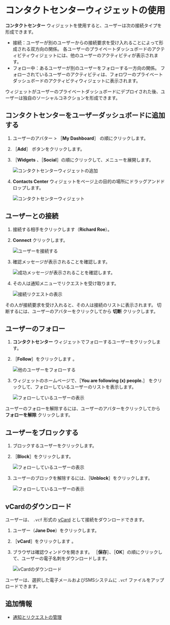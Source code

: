 # コンタクトセンターウィジェットの使用

**コンタクトセンター** ウィジェットを使用すると、ユーザーは次の接続タイプを形成できます。

* 接続：ユーザーが別のユーザーからの接続要求を受け入れることによって形成される双方向の関係。 各ユーザーのプライベートダッシュボードのアクティビティウィジェットには、他のユーザーのアクティビティが表示されます。
* フォロー中：あるユーザーが別のユーザーをフォローする一方向の関係。 フォローされているユーザーのアクティビティは、フォロワーのプライベートダッシュボードのアクティビティウィジェットに表示されます。

ウィジェットがユーザーのプライベートダッシュボードにデプロイされた後、ユーザーは独自のソーシャルコネクションを形成できます。

<a name="コンタクトセンターをユーザーダッシュボードに追加する" />

## コンタクトセンターをユーザーダッシュボードに追加する

1. ユーザーのアバター > ［**My Dashboard**］ の順にクリックします。
1. ［**Add**］ ボタンをクリックします。
1. ［**Widgets** 、［**Social**］の順にクリックして、メニューを展開します。

    ![コンタクトセンターウィジェットの追加](./using-the-contacts-center-widget/images/12.png)

1. **Contacts Center** ウィジェットをページ上の目的の場所にドラッグアンドドロップします。

    ![コンタクトセンターウィジェット](./using-the-contacts-center-widget/images/02.png)

<a name="ユーザーとの接続" />

## ユーザーとの接続

1. 接続する相手をクリックします（**Richard Roe**）。
1. **Connect** クリックします。

    ![ユーザーを接続する](./using-the-contacts-center-widget/images/03.png)

1. 確認メッセージが表示されることを確認します。

    ![成功メッセージが表示されることを確認します。](./using-the-contacts-center-widget/images/04.png)

1. その人は通知メニューでリクエストを受け取ります。

    ![接続リクエストの表示](./using-the-contacts-center-widget/images/05.png)

その人が接続要求を受け入れると、その人は接続のリストに表示されます。 切断するには、ユーザーのアバターをクリックしてから **切断** クリックします。

<a name="ユーザーのフォロー" />

## ユーザーのフォロー

1. **コンタクトセンター** ウィジェットでフォローするユーザーをクリックします。
1. ［**Follow**］をクリックします 。

    ![他のユーザーをフォローする](./using-the-contacts-center-widget/images/07.png)

1. ウィジェットのホームページで、［**You are following (x) people.**］ をクリックして、フォローしているユーザーのリストを表示します。

    ![フォローしているユーザーの表示](./using-the-contacts-center-widget/images/08.png)

ユーザーのフォローを解除するには、ユーザーのアバターをクリックしてから **フォローを解除** クリックします。

<a name="ユーザーをブロックする" />

## ユーザーをブロックする

1. ブロックするユーザーをクリックします。
1. ［**Block**］をクリックします。

    ![フォローしているユーザーの表示](./using-the-contacts-center-widget/images/09.png)

1. ユーザーのブロックを解除するには、［**Unblock**］をクリックします。

    ![フォローしているユーザーの表示](./using-the-contacts-center-widget/images/10.png)

<a name="vcardのダウンロード" />

## vCardのダウンロード

ユーザーは、 `.vcf` 形式の [vCard](https://en.wikipedia.org/wiki/VCard) として接続をダウンロードできます。

1. ユーザー（**Jane Doe**）をクリックします。
1. ［**vCard**］をクリックします 。
1. ブラウザは確認ウィンドウを開きます。 ［**保存**］、［**OK**］の順にクリックして、ユーザーの電子名刺をダウンロードします。

    ![vCardのダウンロード](./using-the-contacts-center-widget/images/11.png)

ユーザーは、選択した電子メールおよびSMSシステムに `.vcf` ファイルをアップロードできます。

<a name="追加情報" />

## 追加情報

* [通知とリクエストの管理](../../notifications-and-requests/user-guide/managing-notifications-and-requests.md)

